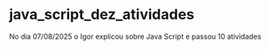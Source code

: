 # java_script_dez_atividades
No dia 07/08/2025 o Igor explicou sobre Java Script e passou 10 atividades 

